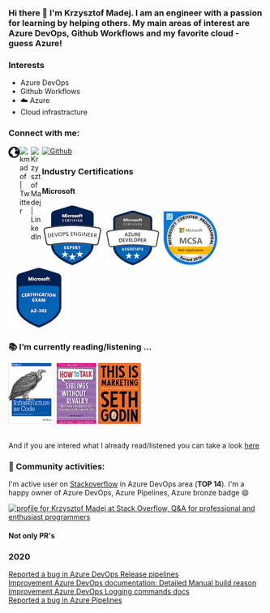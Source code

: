 ### Hi there 👋 I'm Krzysztof Madej. I am an engineer with a passion for learning by helping others. My main areas of interest are Azure DevOps, Github Workflows and my favorite cloud - guess Azure!


### Interests
- Azure DevOps
- Github Workflows
- :cloud: Azure
- Cloud infrastracture

### Connect with me:

[<img align="left" alt="thecodemanual.pl" width="22px" src="https://raw.githubusercontent.com/iconic/open-iconic/master/svg/globe.svg" />][website]
[<img align="left" alt="kmadof | Twitter" width="22px" src="https://cdn.jsdelivr.net/npm/simple-icons@v3/icons/twitter.svg" />][twitter]
[<img align="left" alt="Krzysztof Madej | LinkedIn" width="22px" src="https://cdn.jsdelivr.net/npm/simple-icons@v3/icons/linkedin.svg" />][linkedin]

<p><a href="https://github.com/kmadof" target="_blank"><img alt="Github" src="https://img.shields.io/badge/GitHub-%2312100E.svg?&style=for-the-badge&logo=Github&logoColor=white" /></a>

<br />

### Industry Certifications
#### Microsoft
[<img src="Images/microsoft-certified-devops-engineer-expert.png">](https://www.youracclaim.com/badges/5c909d3a-fb3e-48a3-83f7-e041d4b646a2)
[<img src="Images/azure-developer-associate.png">](https://www.youracclaim.com/earner/earned/badge/91840ac8-442d-451d-8cfe-f3eb51cf9a4e)
[<img src="Images/MCSA_Web_Applications-01.png">](https://www.youracclaim.com/earner/earned/badge/147a6e05-89c1-44bd-8c1f-1d8667e1e7cd)
[<img src="Images/az-303-microsoft-azure-architect-technologies.png">](https://www.youracclaim.com/earner/earned/badge/ced22d00-5533-41b8-b2e7-72f5aa61c812)

### :books: I’m currently reading/listening ...

[<img src="Images/books/infrastructure_as_code_medium.png">](https://www.amazon.com/Infrastructure-Code-Managing-Servers-Cloud/dp/1491924357)
[<img src="Images/books/faber_maslish-siblings-without-rivalry.jpg">](https://www.amazon.com/Siblings-Without-Rivalry-Children-Together-ebook/dp/B007HXL1V0)
[<img src="Images/books/this_is_marketing.jpg">](https://www.amazon.com/This-Marketing-Cant-Until-Learn/dp/0525540830)



<br> And if you are intered what I already read/listened you can take a look [here](books.md)

### 👯 Community activities:
I'm active user on [Stackoverflow](https://stackoverflow.com/users/2347999/krzysztof-madej) in Azure DevOps area (**TOP 14**). I'm a happy owner of Azure DevOps, Azure Pipelines, Azure bronze badge 😄

<a href="https://stackoverflow.com/users/2347999/krzysztof-madej"><img src="https://stackoverflow.com/users/flair/2347999.png" width="208" height="58" alt="profile for Krzysztof Madej at Stack Overflow, Q&amp;A for professional and enthusiast programmers" title="profile for Krzysztof Madej at Stack Overflow, Q&amp;A for professional and enthusiast programmers"></a>

#### Not only PR's

### 2020
[Reported a bug in Azure DevOps Release pipelines](https://developercommunity.visualstudio.com/content/problem/1278001/view-yaml-doesnt-work-for-releases.html) </br>
[Improvement Azure DevOps documentation: Detailed Manual build reason](https://github.com/MicrosoftDocs/azure-devops-docs/pull/9709) </br>
[Improvement Azure DevOps Logging commands docs](https://github.com/MicrosoftDocs/azure-devops-docs/commit/58ac83a40752fa30e865757dd2245367acc11851) </br>
[Reported a bug in Azure Pipelines](https://developercommunity2.visualstudio.com/t/and-condition-on-stage-level-is-incorrectly-evaulu/1236160?from=email) </br>

<!--
**kmadof/kmadof** is a ✨ _special_ ✨ repository because its `README.md` (this file) appears on your GitHub profile.

Here are some ideas to get you started:

- 🔭 I’m currently working on ...
- 🌱 I’m currently learning ...
- 👯 I’m looking to collaborate on ...
- 🤔 I’m looking for help with ...
- 💬 Ask me about ...
- 📫 How to reach me: ...
- 😄 Pronouns: ...
- ⚡ Fun fact: ...
-->

[website]: http://thecodemanual.pl
[twitter]: https://twitter.com/kmadof
[linkedin]: https://www.linkedin.com/in/krzysztof-madej/
